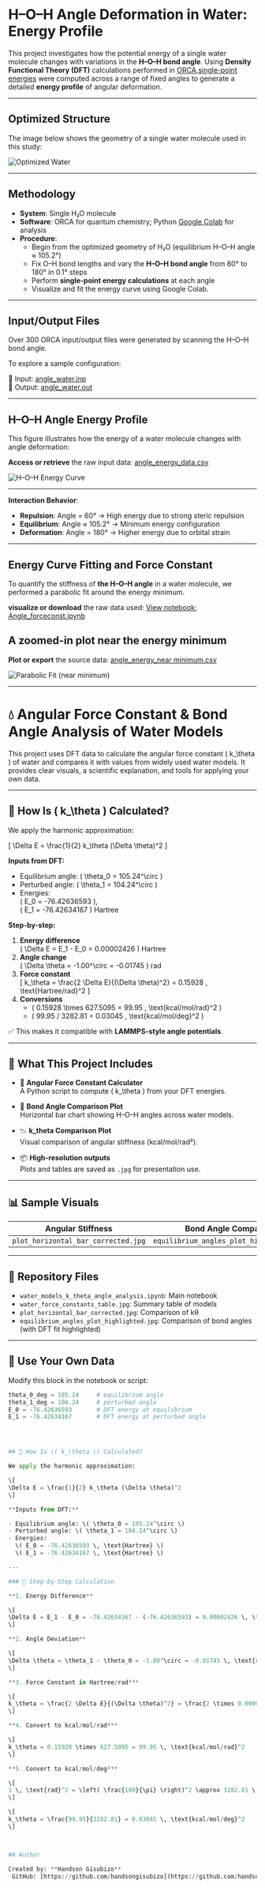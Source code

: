 # H–O–H Angle Deformation in Water: Energy Profile

This project investigates how the potential energy of a single water molecule changes with variations in the **H–O–H bond angle**. Using **Density Functional Theory (DFT)** calculations performed in [ORCA](https://www.faccts.de/orca/),[single-point energies](https://atomistica.online/course-what-is-molecular-modeling/part-2-introduction-to-single-point-energy-calculations/) were computed across a range of fixed angles to generate a detailed **energy profile** of angular deformation.

---

## Optimized Structure

The image below shows the geometry of a single water molecule used in this study:

![Optimized Water](./water.jpg)

---

## Methodology

- **System**: Single H₂O molecule  
- **Software**: ORCA for quantum chemistry; Python [Google Colab](https://colab.research.google.com) for analysis  
- **Procedure**:
  - Begin from the optimized geometry of H₂O (equilibrium H–O–H angle ≈ 105.2°)
  - Fix O–H bond lengths and vary the **H–O–H bond angle** from 60° to 180° in 0.1° steps
  - Perform **single-point energy calculations** at each angle
  - Visualize and fit the energy curve using Google Colab.
 
---

## Input/Output Files
Over 300 ORCA input/output files were generated by scanning the H–O–H bond angle.

To explore a sample configuration:

🔹 Input:  [angle_water.inp](./H2O_angle_0096p6.inp)  
🔹 Output: [angle_water.out](./H2O_angle_0096p6.out)


---

## H–O–H Angle Energy Profile

This figure illustrates how the energy of a water molecule changes with angle deformation:

**Access or retrieve** the raw input data: [angle_energy_data.csv](./angle_energy_data.csv)

![H–O–H Energy Curve](./energy_curve.png)

---

**Interaction Behavior**:
- **Repulsion**: Angle = 60° → High energy due to strong steric repulsion  
- **Equilibrium**: Angle ≈ 105.2° → Minimum energy configuration  
- **Deformation**: Angle = 180° → Higher energy due to orbital strain  

---

## Energy Curve Fitting and Force Constant

To quantify the stiffness of **the H–O–H angle** in a water molecule, we performed a parabolic fit around the energy minimum.


**visualize or download** the raw data used: [View notebook: Angle_forceconst.ipynb](./Angle_forceconst.ipynb)
 

## A zoomed-in plot near the energy minimum 

**Plot or export** the source data: [angle_energy_near minimum.csv](./hoh_angle_energy_data_const.csv)


![Parabolic Fit (near minimum)](./Parabolic_fits_near_minimum.png)

---

# 💧 Angular Force Constant & Bond Angle Analysis of Water Models

This project uses DFT data to calculate the angular force constant \( k_\theta \) of water and compares it with values from widely used water models. It provides clear visuals, a scientific explanation, and tools for applying your own data.

---

## 🧪 How Is \( k_\theta \) Calculated?

We apply the harmonic approximation:

\[
\Delta E = \frac{1}{2} k_\theta (\Delta \theta)^2
\]

**Inputs from DFT:**
- Equilibrium angle: \( \theta_0 = 105.24^\circ \)
- Perturbed angle: \( \theta_1 = 104.24^\circ \)
- Energies:  
  \( E_0 = -76.42636593 \),  
  \( E_1 = -76.42634167 \) Hartree

**Step-by-step:**

1. **Energy difference**  
   \( \Delta E = E_1 - E_0 = 0.00002426 \) Hartree  
2. **Angle change**  
   \( \Delta \theta = -1.00^\circ = -0.01745 \) rad  
3. **Force constant**  
   \[
   k_\theta = \frac{2 \Delta E}{(\Delta \theta)^2} = 0.15928 \, \text{Hartree/rad}^2
   \]
4. **Conversions**  
   - \( 0.15928 \times 627.5095 = 99.95 \, \text{kcal/mol/rad}^2 \)  
   - \( 99.95 / 3282.81 = 0.03045 \, \text{kcal/mol/deg}^2 \)

✅ This makes it compatible with **LAMMPS-style angle potentials**.

---

## 📘 What This Project Includes

- 📐 **Angular Force Constant Calculator**  
  A Python script to compute \( k_\theta \) from your DFT energies.

- 📏 **Bond Angle Comparison Plot**  
  Horizontal bar chart showing H–O–H angles across water models.

- 📉 **k_theta Comparison Plot**  
  Visual comparison of angular stiffness (kcal/mol/rad²).

- 📦 **High-resolution outputs**  
  Plots and tables are saved as `.jpg` for presentation use.

---

## 📊 Sample Visuals

| Angular Stiffness | Bond Angle Comparison |
|-------------------|------------------------|
| `plot_horizontal_bar_corrected.jpg` | `equilibrium_angles_plot_highlighted.jpg` |

---

## 📁 Repository Files

- `water_models_k_theta_angle_analysis.ipynb`: Main notebook  
- `water_force_constants_table.jpg`: Summary table of models  
- `plot_horizontal_bar_corrected.jpg`: Comparison of kθ  
- `equilibrium_angles_plot_highlighted.jpg`: Comparison of bond angles (with DFT fit highlighted)

---

## 🧬 Use Your Own Data

Modify this block in the notebook or script:

```python
theta_0_deg = 105.24     # equilibrium angle
theta_1_deg = 104.24     # perturbed angle
E_0 = -76.42636593       # DFT energy at equilibrium
E_1 = -76.42634167       # DFT energy at perturbed angle




## 🧪 How Is \( k_\theta \) Calculated?

We apply the harmonic approximation:

\[
\Delta E = \frac{1}{2} k_\theta (\Delta \theta)^2
\]

**Inputs from DFT:**

- Equilibrium angle: \( \theta_0 = 105.24^\circ \)  
- Perturbed angle: \( \theta_1 = 104.24^\circ \)  
- Energies:  
  \( E_0 = -76.42636593 \, \text{Hartree} \)  
  \( E_1 = -76.42634167 \, \text{Hartree} \)

---

### 🔢 Step-by-Step Calculation

**1. Energy Difference**

\[
\Delta E = E_1 - E_0 = -76.42634167 - (-76.42636593) = 0.00002426 \, \text{Hartree}
\]

**2. Angle Deviation**

\[
\Delta \theta = \theta_1 - \theta_0 = -1.00^\circ = -0.01745 \, \text{rad}
\]

**3. Force Constant in Hartree/rad²**

\[
k_\theta = \frac{2 \Delta E}{(\Delta \theta)^2} = \frac{2 \times 0.00002426}{(0.01745)^2} = 0.15928 \, \text{Hartree/rad}^2
\]

**4. Convert to kcal/mol/rad²**

\[
k_\theta = 0.15928 \times 627.5095 = 99.95 \, \text{kcal/mol/rad}^2
\]

**5. Convert to kcal/mol/deg²**

\[
1 \, \text{rad}^2 = \left( \frac{180}{\pi} \right)^2 \approx 3282.81 \, \text{deg}^2
\]

\[
k_\theta = \frac{99.95}{3282.81} = 0.03045 \, \text{kcal/mol/deg}^2
\]



## Author

Created by: **Handson Gisubizo**  
 GitHub: [https://github.com/handsongisubizo](https://github.com/handsongisubizo)
